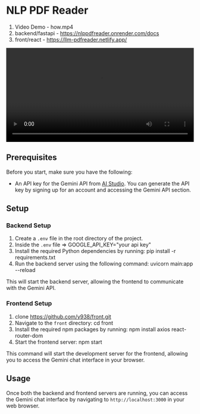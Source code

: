 # NLP PDF Reader

1. Video Demo - how.mp4
2. backend/fastapi - https://nlppdfreader.onrender.com/docs
3. front/react - https://llm-pdfreader.netlify.app/

<video width="100%" controls>
  <source src="how.mp4" type="video/mp4">
  Your browser does not support the video tag.
</video>


## Prerequisites

Before you start, make sure you have the following:

- An API key for the Gemini API from [AI Studio](https://aistudio.google.com). You can generate the API key by signing up for an account and accessing the Gemini API section.

## Setup

### Backend Setup

1. Create a `.env` file in the root directory of the project.
2. Inside the `.env` file => GOOGLE_API_KEY="your api key"
3. Install the required Python dependencies by running: 
   pip install -r requirements.txt
4. Run the backend server using the following command:
   uvicorn main:app --reload

This will start the backend server, allowing the frontend to communicate with the Gemini API.

### Frontend Setup

1. clone https://github.com/y938/front.git
1. Navigate to the `front` directory: cd front
2. Install the required npm packages by running:
   npm install axios react-router-dom
3. Start the frontend server: npm start


This command will start the development server for the frontend, allowing you to access the Gemini chat interface in your browser.

## Usage

Once both the backend and frontend servers are running, you can access the Gemini chat interface by navigating to `http://localhost:3000` in your web browser.










